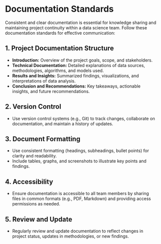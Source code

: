 # Documentation Standards

Consistent and clear documentation is essential for knowledge sharing and maintaining project continuity within a data science team. Follow these documentation standards for effective communication:
## 1. Project Documentation Structure

- **Introduction:** Overview of the project goals, scope, and stakeholders.
- **Technical Documentation:** Detailed explanations of data sources, methodologies, algorithms, and models used.
- **Results and Insights:** Summarized findings, visualizations, and interpretations of data analysis.
- **Conclusion and Recommendations:** Key takeaways, actionable insights, and future recommendations.

## 2. Version Control

- Use version control systems (e.g., Git) to track changes, collaborate on documentation, and maintain a history of updates.

## 3. Document Formatting

- Use consistent formatting (headings, subheadings, bullet points) for clarity and readability.
- Include tables, graphs, and screenshots to illustrate key points and findings.

## 4. Accessibility

- Ensure documentation is accessible to all team members by sharing files in common formats (e.g., PDF, Markdown) and providing access permissions as needed.

## 5. Review and Update

- Regularly review and update documentation to reflect changes in project status, updates in methodologies, or new findings.